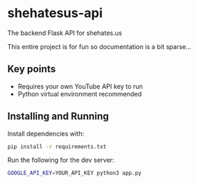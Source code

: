 # shehatesus-api
The backend Flask API for shehates.us

This entire project is for fun so documentation is a bit sparse...

## Key points
- Requires your own YouTube API key to run
- Python virtual environment recommended

## Installing and Running

Install dependencies with:
```bash
pip install -r requirements.txt
```

Run the following for the dev server:
```bash
GOOGLE_API_KEY=YOUR_API_KEY python3 app.py
```